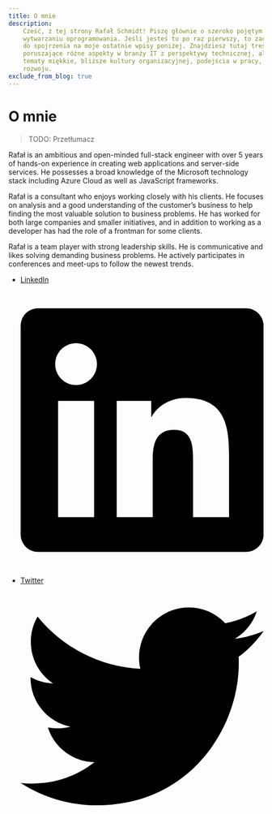 ```yaml
---
title: O mnie
description:
    Cześć, z tej strony Rafał Schmidt! Piszę głównie o szeroko pojętym
    wytwarzaniu oprogramowania. Jeśli jesteś tu po raz pierwszy, to zachęcam Cię
    do spojrzenia na moje ostatnie wpisy poniżej. Znajdziesz tutaj treści
    poruszające różne aspekty w branży IT z perspektywy technicznej, ale i
    tematy miękkie, bliższe kultury organizacyjnej, podejścia w pracy, czy
    rozwoju.
exclude_from_blog: true
---
```


# O mnie

> TODO: Przetłumacz

Rafał is an ambitious and open-minded full-stack engineer with over 5 years of
hands-on experience in creating web applications and server-side services. He
possesses a broad knowledge of the Microsoft technology stack including Azure
Cloud as well as JavaScript frameworks.​

Rafał is a consultant who enjoys working closely with his clients. He focuses on
analysis and a good understanding of the customer’s business to help finding the
most valuable solution to business problems. He has worked for both large
companies and smaller initiatives, and in addition to working as a developer has
had the role of a frontman for some clients.​

Rafał is a team player with strong leadership skills. He is communicative and
likes solving demanding business problems. He actively participates in
conferences and meet-ups to follow the newest trends.

<!-- markdownlint-disable -->
<ul>
<li><a href="https://www.linkedin.com/in/rafalschmidt/" target="_blank" rel="noopener" title="www.linkedin.com">
LinkedIn 
 <span class="md-social__link">
  
  <svg xmlns="http://www.w3.org/2000/svg" viewBox="0 0 448 512"><!--! Font Awesome Free 6.2.1 by @fontawesome - https://fontawesome.com License - https://fontawesome.com/license/free (Icons: CC BY 4.0, Fonts: SIL OFL 1.1, Code: MIT License) Copyright 2022 Fonticons, Inc.--><path d="M416 32H31.9C14.3 32 0 46.5 0 64.3v383.4C0 465.5 14.3 480 31.9 480H416c17.6 0 32-14.5 32-32.3V64.3c0-17.8-14.4-32.3-32-32.3zM135.4 416H69V202.2h66.5V416zm-33.2-243c-21.3 0-38.5-17.3-38.5-38.5S80.9 96 102.2 96c21.2 0 38.5 17.3 38.5 38.5 0 21.3-17.2 38.5-38.5 38.5zm282.1 243h-66.4V312c0-24.8-.5-56.7-34.5-56.7-34.6 0-39.9 27-39.9 54.9V416h-66.4V202.2h63.7v29.2h.9c8.9-16.8 30.6-34.5 62.9-34.5 67.2 0 79.7 44.3 79.7 101.9V416z"></path></svg>
</span></a></li>
<li><a href="https://twitter.com/rafalschmidt97" target="_blank" rel="noopener" title="twitter.com" >Twitter <span class="md-social__link">
<svg xmlns="http://www.w3.org/2000/svg" viewBox="0 0 512 512"><!--! Font Awesome Free 6.2.1 by @fontawesome - https://fontawesome.com License - https://fontawesome.com/license/free (Icons: CC BY 4.0, Fonts: SIL OFL 1.1, Code: MIT License) Copyright 2022 Fonticons, Inc.--><path d="M459.37 151.716c.325 4.548.325 9.097.325 13.645 0 138.72-105.583 298.558-298.558 298.558-59.452 0-114.68-17.219-161.137-47.106 8.447.974 16.568 1.299 25.34 1.299 49.055 0 94.213-16.568 130.274-44.832-46.132-.975-84.792-31.188-98.112-72.772 6.498.974 12.995 1.624 19.818 1.624 9.421 0 18.843-1.3 27.614-3.573-48.081-9.747-84.143-51.98-84.143-102.985v-1.299c13.969 7.797 30.214 12.67 47.431 13.319-28.264-18.843-46.781-51.005-46.781-87.391 0-19.492 5.197-37.36 14.294-52.954 51.655 63.675 129.3 105.258 216.365 109.807-1.624-7.797-2.599-15.918-2.599-24.04 0-57.828 46.782-104.934 104.934-104.934 30.213 0 57.502 12.67 76.67 33.137 23.715-4.548 46.456-13.32 66.599-25.34-7.798 24.366-24.366 44.833-46.132 57.827 21.117-2.273 41.584-8.122 60.426-16.243-14.292 20.791-32.161 39.308-52.628 54.253z"></path></svg>
</span></a></li>
</ul>
<!-- markdownlint-restore -->
